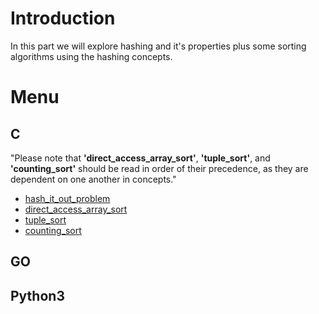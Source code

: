 # Introduction

In this part we will explore hashing and it's properties plus some sorting algorithms using the hashing concepts.

# Menu

## C

"Please note that **'direct_access_array_sort'**, **'tuple_sort'**, and **'counting_sort'** should be read in order of their precedence, as they are dependent on one another in concepts."

- [hash_it_out_problem](./C/hash_it_out_problem)
- [direct_access_array_sort](./C/direct_access_array_sort)
- [tuple_sort](./C/tuple_sort)
- [counting_sort](./C/counting_sort)

## GO

## Python3
